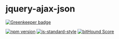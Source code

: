 # jquery-ajax-json

[![Greenkeeper badge](https://badges.greenkeeper.io/kahwee/jquery-ajax-json.svg)](https://greenkeeper.io/)

[![npm version](https://badge.fury.io/js/jquery-ajax-json.svg)](https://www.npmjs.com/package/jquery-ajax-json)
[![js-standard-style](https://img.shields.io/badge/code%20style-standard-brightgreen.svg?style=flat)](https://github.com/feross/standard)
[![bitHound Score](https://www.bithound.io/github/kahwee/jquery-ajax-json/badges/score.svg)](https://www.bithound.io/github/kahwee/jquery-ajax-json)
